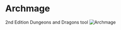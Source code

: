 # Archmage
2nd Edition Dungeons and Dragons tool
![Archmage](https://thumbs.gfycat.com/DisloyalRingedFireant-size_restricted.gif)
